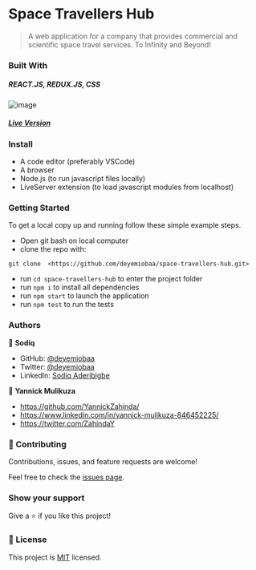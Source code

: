 # Space Travellers Hub
> A web application for a company that provides commercial and scientific space travel services. To Infinity and Beyond!

### Built With
##### REACT.JS, REDUX.JS, CSS

![image](https://user-images.githubusercontent.com/55185309/169272726-a5375bcf-4d46-4e1b-80bb-bf6d07a72431.png)

##### [Live Version](https://imaginative-liger-a91ad6.netlify.app/)

### Install

- A code editor (preferably VSCode)
- A browser
- Node.js (to run javascript files locally)
- LiveServer extension (to load javascript modules from localhost)

### Getting Started

To get a local copy up and running follow these simple example steps.
- Open git bash on local computer
- clone the repo with: 
```
git clone  <https://github.com/deyemiobaa/space-travellers-hub.git>
```
- run ```cd space-travellers-hub``` to enter the project folder
- run ```npm i``` to install all dependencies
- run ```npm start``` to launch the application
- run ```npm test``` to run the tests

### Authors

👤 **Sodiq**

- GitHub: [@deyemiobaa](https://github.com/deyemiobaa)
- Twitter: [@deyemiobaa](https://twitter.com/deyemiobaa)
- LinkedIn: [Sodiq Aderibigbe](https://linkedin.com/in/sodiqa)

👤 **Yannick Mulikuza**

- https://github.com/YannickZahinda/
- https://www.linkedin.com/in/yannick-mulikuza-846452225/
- https://twitter.com/ZahindaY
  
### 🤝 Contributing

Contributions, issues, and feature requests are welcome!

Feel free to check the [issues page](https://github.com/deyemiobaa/space-travellers-hub/issues).


### Show your support

Give a ⭐️ if you like this project!

### 📝 License

This project is [MIT](LICENSE) licensed.

